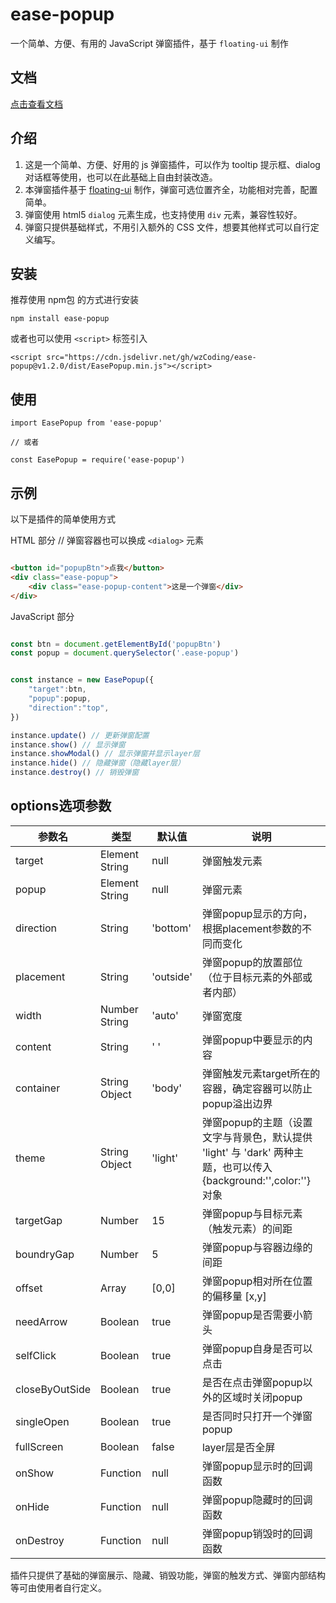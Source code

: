 # ease-popup
一个简单、方便、有用的 JavaScript 弹窗插件，基于 `floating-ui` 制作

## 文档
[点击查看文档](https://wzcoding.github.io/ease-popup/)

## 介绍
1. 这是一个简单、方便、好用的 js 弹窗插件，可以作为 tooltip 提示框、dialog 对话框等使用，也可以在此基础上自由封装改造。
2. 本弹窗插件基于 [floating-ui] 制作，弹窗可选位置齐全，功能相对完善，配置简单。
3. 弹窗使用 html5 `dialog` 元素生成，也支持使用 `div` 元素，兼容性较好。
4. 弹窗只提供基础样式，不用引入额外的 CSS 文件，想要其他样式可以自行定义编写。
   
## 安装
推荐使用 npm包 的方式进行安装
```
npm install ease-popup
```
或者也可以使用 `<script>` 标签引入

```
<script src="https://cdn.jsdelivr.net/gh/wzCoding/ease-popup@v1.2.0/dist/EasePopup.min.js"></script>
```

## 使用
```
import EasePopup from 'ease-popup'

// 或者

const EasePopup = require('ease-popup')
```

## 示例
以下是插件的简单使用方式

HTML 部分
// 弹窗容器也可以换成 `<dialog>` 元素
```html

<button id="popupBtn">点我</button>
<div class="ease-popup"> 
    <div class="ease-popup-content">这是一个弹窗</div>
</div>

```
JavaScript 部分
```js

const btn = document.getElementById('popupBtn')
const popup = document.querySelector('.ease-popup')


const instance = new EasePopup({
    "target":btn,
    "popup":popup,
    "direction":"top",
})

instance.update() // 更新弹窗配置
instance.show() // 显示弹窗
instance.showModal() // 显示弹窗并显示layer层
instance.hide() // 隐藏弹窗（隐藏layer层）
instance.destroy() // 销毁弹窗

```
## options选项参数

| 参数名         | 类型           | 默认值    | 说明                                                                                                           |
| -------------- | -------------- | --------- | -------------------------------------------------------------------------------------------------------------- |
| target         | Element String | null      | 弹窗触发元素                                                                                                   |
| popup          | Element String | null      | 弹窗元素                                                                                                       |
| direction      | String         | 'bottom'  | 弹窗popup显示的方向，根据placement参数的不同而变化                                                             |
| placement      | String         | 'outside' | 弹窗popup的放置部位（位于目标元素的外部或者内部）                                                              |
| width          | Number String  | 'auto'    | 弹窗宽度                                                                                                       |
| content        | String         | ' '       | 弹窗popup中要显示的内容                                                                                        |
| container      | String Object  | 'body'    | 弹窗触发元素target所在的容器，确定容器可以防止popup溢出边界                                                    |
| theme          | String Object  | 'light'   | 弹窗popup的主题（设置文字与背景色，默认提供 'light' 与 'dark' 两种主题，也可以传入{background:'',color:''}对象 |
| targetGap      | Number         | 15        | 弹窗popup与目标元素（触发元素）的间距                                                                          |
| boundryGap     | Number         | 5         | 弹窗popup与容器边缘的间距                                                                                      |
| offset         | Array          | [0,0]     | 弹窗popup相对所在位置的偏移量 [x,y]                                                                            |
| needArrow      | Boolean        | true      | 弹窗popup是否需要小箭头                                                                                        |
| selfClick      | Boolean        | true      | 弹窗popup自身是否可以点击                                                                                      |
| closeByOutSide | Boolean        | true      | 是否在点击弹窗popup以外的区域时关闭popup                                                                       |
| singleOpen     | Boolean        | true      | 是否同时只打开一个弹窗popup                                                                                    |
| fullScreen     | Boolean        | false     | layer层是否全屏                                                                                                |
| onShow          | Function        | null      | 弹窗popup显示时的回调函数                                                                                    |
| onHide          | Function        | null      | 弹窗popup隐藏时的回调函数                                                                                    |
| onDestroy      | Function        | null      | 弹窗popup销毁时的回调函数                                                                                    |

插件只提供了基础的弹窗展示、隐藏、销毁功能，弹窗的触发方式、弹窗内部结构等可由使用者自行定义。

[floating-ui]:https://floating-ui.com/